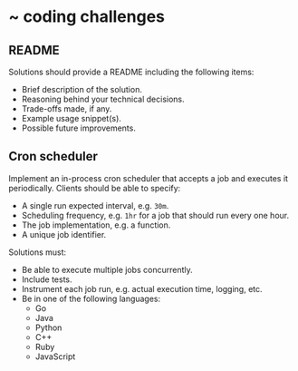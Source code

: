 # ~ coding challenges

## README
Solutions should provide a README including the following items:

- Brief description of the solution.
- Reasoning behind your technical decisions.
- Trade-offs made, if any.
- Example usage snippet(s).
- Possible future improvements.

## Cron scheduler
Implement an in-process cron scheduler that accepts a job and executes it periodically. Clients should be able to specify:

- A single run expected interval, e.g. `30m`.
- Scheduling frequency, e.g. `1hr` for a job that should run every one hour.
- The job implementation, e.g. a function.
- A unique job identifier.

Solutions must:
- Be able to execute multiple jobs concurrently.
- Include tests.
- Instrument each job run, e.g. actual execution time, logging, etc.
- Be in one of the following languages:
  - Go
  - Java
  - Python
  - C++
  - Ruby
  - JavaScript